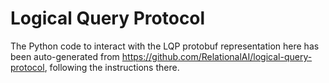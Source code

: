 # Logical Query Protocol

The Python code to interact with the LQP protobuf representation here has been
auto-generated from https://github.com/RelationalAI/logical-query-protocol, following the
instructions there.